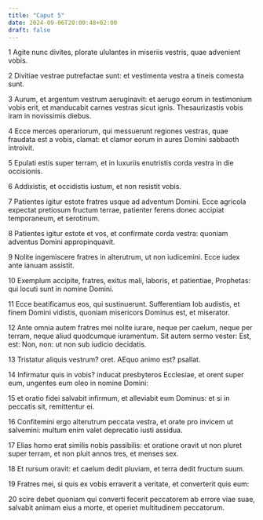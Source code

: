 ```yaml
---
title: "Caput 5"
date: 2024-09-06T20:00:48+02:00
draft: false
---
```



1 Agite nunc divites, plorate ululantes in miseriis vestris, quae advenient vobis.

2 Divitiae vestrae putrefactae sunt: et vestimenta vestra a tineis comesta sunt.

3 Aurum, et argentum vestrum aeruginavit: et aerugo eorum in testimonium vobis erit, et manducabit carnes vestras sicut ignis. Thesaurizastis vobis iram in novissimis diebus.

4 Ecce merces operariorum, qui messuerunt regiones vestras, quae fraudata est a vobis, clamat: et clamor eorum in aures Domini sabbaoth introivit.

5 Epulati estis super terram, et in luxuriis enutristis corda vestra in die occisionis.

6 Addixistis, et occidistis iustum, et non resistit vobis.

7 Patientes igitur estote fratres usque ad adventum Domini. Ecce agricola expectat pretiosum fructum terrae, patienter ferens donec accipiat temporaneum, et serotinum.

8 Patientes igitur estote et vos, et confirmate corda vestra: quoniam adventus Domini appropinquavit.

9 Nolite ingemiscere fratres in alterutrum, ut non iudicemini. Ecce iudex ante ianuam assistit.

10 Exemplum accipite, fratres, exitus mali, laboris, et patientiae, Prophetas: qui locuti sunt in nomine Domini.

11 Ecce beatificamus eos, qui sustinuerunt. Sufferentiam Iob audistis, et finem Domini vidistis, quoniam misericors Dominus est, et miserator.

12 Ante omnia autem fratres mei nolite iurare, neque per caelum, neque per terram, neque aliud quodcumque iuramentum. Sit autem sermo vester: Est, est: Non, non: ut non sub iudicio decidatis.

13 Tristatur aliquis vestrum? oret. AEquo animo est? psallat.

14 Infirmatur quis in vobis? inducat presbyteros Ecclesiae, et orent super eum, ungentes eum oleo in nomine Domini:

15 et oratio fidei salvabit infirmum, et alleviabit eum Dominus: et si in peccatis sit, remittentur ei.

16 Confitemini ergo alterutrum peccata vestra, et orate pro invicem ut salvemini: multum enim valet deprecatio iusti assidua.

17 Elias homo erat similis nobis passibilis: et oratione oravit ut non pluret super terram, et non pluit annos tres, et menses sex.

18 Et rursum oravit: et caelum dedit pluviam, et terra dedit fructum suum.

19 Fratres mei, si quis ex vobis erraverit a veritate, et converterit quis eum:

20 scire debet quoniam qui converti fecerit peccatorem ab errore viae suae, salvabit animam eius a morte, et operiet multitudinem peccatorum.

